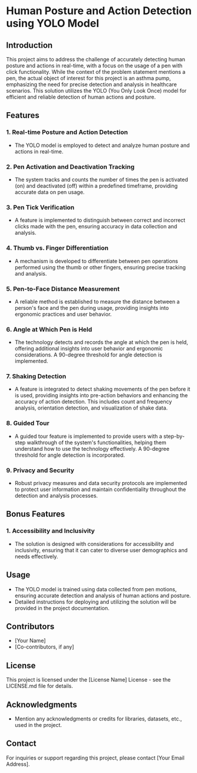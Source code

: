 # Human Posture and Action Detection using YOLO Model

## Introduction

This project aims to address the challenge of accurately detecting human posture and actions in real-time, with a focus on the usage of a pen with click functionality. While the context of the problem statement mentions a pen, the actual object of interest for this project is an asthma pump, emphasizing the need for precise detection and analysis in healthcare scenarios. This solution utilizes the YOLO (You Only Look Once) model for efficient and reliable detection of human actions and posture.

## Features

### 1. Real-time Posture and Action Detection

- The YOLO model is employed to detect and analyze human posture and actions in real-time.

### 2. Pen Activation and Deactivation Tracking

- The system tracks and counts the number of times the pen is activated (on) and deactivated (off) within a predefined timeframe, providing accurate data on pen usage.

### 3. Pen Tick Verification

- A feature is implemented to distinguish between correct and incorrect clicks made with the pen, ensuring accuracy in data collection and analysis.

### 4. Thumb vs. Finger Differentiation

- A mechanism is developed to differentiate between pen operations performed using the thumb or other fingers, ensuring precise tracking and analysis.

### 5. Pen-to-Face Distance Measurement

- A reliable method is established to measure the distance between a person's face and the pen during usage, providing insights into ergonomic practices and user behavior.

### 6. Angle at Which Pen is Held

- The technology detects and records the angle at which the pen is held, offering additional insights into user behavior and ergonomic considerations. A 90-degree threshold for angle detection is implemented.

### 7. Shaking Detection

- A feature is integrated to detect shaking movements of the pen before it is used, providing insights into pre-action behaviors and enhancing the accuracy of action detection. This includes count and frequency analysis, orientation detection, and visualization of shake data.

### 8. Guided Tour

- A guided tour feature is implemented to provide users with a step-by-step walkthrough of the system's functionalities, helping them understand how to use the technology effectively. A 90-degree threshold for angle detection is incorporated.

### 9. Privacy and Security

- Robust privacy measures and data security protocols are implemented to protect user information and maintain confidentiality throughout the detection and analysis processes.

## Bonus Features

### 1. Accessibility and Inclusivity

- The solution is designed with considerations for accessibility and inclusivity, ensuring that it can cater to diverse user demographics and needs effectively.

## Usage

- The YOLO model is trained using data collected from pen motions, ensuring accurate detection and analysis of human actions and posture.
- Detailed instructions for deploying and utilizing the solution will be provided in the project documentation.

## Contributors

- [Your Name]
- [Co-contributors, if any]

## License

This project is licensed under the [License Name] License - see the LICENSE.md file for details.

## Acknowledgments

- Mention any acknowledgments or credits for libraries, datasets, etc., used in the project.

## Contact

For inquiries or support regarding this project, please contact [Your Email Address].
